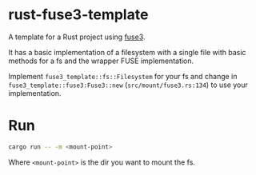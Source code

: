 # rust-fuse3-template
A template for a Rust project using [fuse3](https://github.com/Sherlock-Holo/fuse3).

It has a basic implementation of a filesystem with a single file with basic methods for a fs and the wrapper FUSE implementation.

Implement `fuse3_template::fs::Filesystem` for your fs and change in `fuse3_template::fuse3:Fuse3::new` (`src/mount/fuse3.rs:134`) to use your implementation.

# Run

```bash
cargo run -- -m <mount-point>
```

Where `<mount-point>` is the dir you want to mount the fs.
